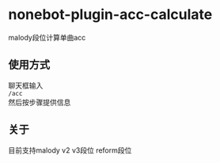 # nonebot-plugin-acc-calculate
malody段位计算单曲acc
## 使用方式
聊天框输入  
`/acc`  
然后按步骤提供信息
## 关于
目前支持malody v2 v3段位
reform段位